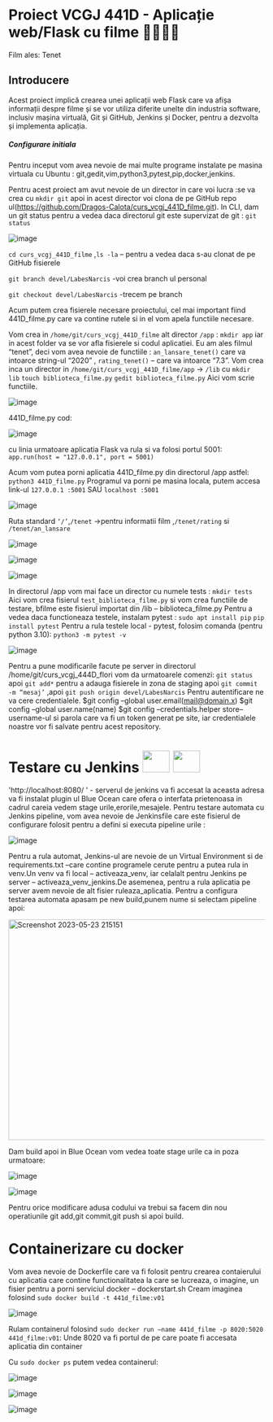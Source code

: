 # Proiect VCGJ 441D - Aplicație web/Flask cu filme 🎥🎥🎥🎥
Film ales: Tenet

## Introducere
Acest proiect implică crearea unei aplicații web Flask care va afișa informații despre filme și se vor utiliza diferite unelte din industria software, inclusiv mașina virtuală, Git și GitHub, Jenkins și Docker, pentru a dezvolta și implementa aplicația.

##### Configurare initiala

Pentru inceput vom avea nevoie de mai multe programe instalate pe masina virtuala cu Ubuntu : git,gedit,vim,python3,pytest,pip,docker,jenkins.

Pentru acest proiect am avut nevoie de un director in care voi lucra :se va crea cu
`mkdir git` apoi in acest director voi clona de pe GitHub repo ul(https://github.com/Dragos-Calota/curs_vcgj_441D_filme.git). 
In CLI, dam un git status pentru a vedea daca directorul git este supervizat de git : `git status`

![image](https://github.com/Dragos-Calota/curs_vcgj_441D_filme/assets/24204707/9101ece7-d87f-47c0-9fdc-4ba56ed0c9a5)

`cd curs_vcgj_441D_filme` ,`ls -la` – pentru a vedea daca s-au clonat de pe GitHub fisierele 

`git branch devel/LabesNarcis` -voi crea branch ul personal 

`git checkout devel/LabesNarcis` -trecem pe branch 

Acum putem crea fisierele necesare proiectului, cel mai important fiind 441D_filme.py care va contine rutele si in el vom apela functiile necesare.

Vom crea in `/home/git/curs_vcgj_441D_filme` alt director `/app` :  `mkdir app` iar in acest folder va se vor afla fisierele si codul aplicatiei.
Eu am ales filmul “tenet”, deci vom avea nevoie de functiile :  `an_lansare_tenet()` care va intoarce string-ul “2020” , `rating_tenet()` – care va intoarce “7.3”.
Vom crea inca un director in `/home/git/curs_vcgj_441D_filme/app` -> `/lib`  cu `mkdir lib`
`touch biblioteca_filme.py` `gedit biblioteca_filme.py` Aici vom scrie functiile.

![image](https://github.com/Dragos-Calota/curs_vcgj_441D_filme/assets/24204707/c3c5c0aa-a536-444c-802f-c74bde7ac79b)

441D_filme.py cod:

![image](https://github.com/Dragos-Calota/curs_vcgj_441D_filme/assets/24204707/9be0a4d5-ac02-4582-851e-dbe8a64c7ba1)




cu linia urmatoare aplicatia Flask va rula si va folosi portul 5001:
`app.run(host = "127.0.0.1", port = 5001)`

Acum vom putea porni aplicatia 441D_filme.py din directorul /app astfel: `python3 441D_filme.py` Programul va porni pe masina locala, putem accesa link-ul `127.0.0.1 :5001` SAU `localhost :5001` 

![image](https://github.com/Dragos-Calota/curs_vcgj_441D_filme/assets/24204707/7c251a0d-161b-450e-8384-fbe535f0c3ad)

Ruta standard `‘/’`,`/tenet` ->pentru informatii film ,`/tenet/rating` si `/tenet/an_lansare`

![image](https://github.com/Dragos-Calota/curs_vcgj_441D_filme/assets/24204707/d8daa572-97ed-48aa-9891-3a92c9d64882)

 ![image](https://github.com/Dragos-Calota/curs_vcgj_441D_filme/assets/24204707/94de3f77-745e-4ad8-8211-6edf255b0ca3)

 ![image](https://github.com/Dragos-Calota/curs_vcgj_441D_filme/assets/24204707/fb13cd43-0326-4a63-9225-5f825e6c4166)

 In directorul /app vom mai face un director cu numele tests :
`mkdir tests` Aici vom crea fisierul `test_biblioteca_filme.py` si vom crea functiile de testare, bfilme este fisierul importat din /lib – biblioteca_filme.py Pentru a vedea daca functioneaza testele, instalam pytest : `sudo apt install pip` `pip install pytest`
Pentru a rula testele local - pytest, folosim comanda (pentru python 3.10): `python3 -m pytest -v`

![image](https://github.com/Dragos-Calota/curs_vcgj_441D_filme/assets/24204707/079fb65b-2f16-40eb-9654-19e9407e8626)

Pentru a pune modificarile facute pe server in directorul /home/git/curs_vcgj_444D_flori vom da urmatoarele comenzi:
`git status` apoi `git add*` pentru a adauga fisierele in zona de staging apoi  `git commit -m “mesaj’` ,apoi 
`git push origin devel/LabesNarcis`
Pentru autentificare ne va cere credentialele.
$git config –global user.email(mail@domain.x) $git config –global user.name(name) $git config –credentials.helper store–username-ul si parola care va fi un token generat pe site, iar credentialele noastre vor fi salvate pentru acest repository.

# Testare cu Jenkins <img src="https://github.com/Dragos-Calota/curs_vcgj_441D_filme/assets/24204707/e02d06e9-e06e-4e47-aabd-b42ae6a7c150"  width="53" height="43"> <img src="https://github.com/Dragos-Calota/curs_vcgj_441D_filme/assets/24204707/e02d06e9-e06e-4e47-aabd-b42ae6a7c150"  width="53" height="43">



'http://localhost:8080/ ' - serverul de jenkins va fi accesat la aceasta adresa
va fi instalat plugin ul Blue Ocean care ofera o interfata prietenoasa in cadrul careia vedem stage urile,erorile,mesajele.
Pentru testare automata cu Jenkins pipeline, vom avea nevoie de Jenkinsfile care este fisierul de configurare folosit pentru a defini si executa pipeline urile : 

![image](https://github.com/Dragos-Calota/curs_vcgj_441D_filme/assets/24204707/65f6d16c-ad47-4222-ae33-4639d3f0bd3c)

Pentru a rula automat, Jenkins-ul are nevoie de un Virtual Environment si de requirements.txt –care contine  programele cerute pentru a putea rula in venv.Un venv va fi local – activeaza_venv, iar celalalt pentru Jenkins pe server – activeaza_venv_jenkins.De asemenea, pentru a rula aplicatia pe server avem nevoie de alt fisier ruleaza_aplicatia.
Pentru a configura testarea automata apasam pe new build,punem nume si selectam pipeline apoi:

 
<img src="https://github.com/Dragos-Calota/curs_vcgj_441D_filme/assets/24204707/2202a6a6-33f1-4f95-97dd-3041800c687e" alt="Screenshot 2023-05-23 215151" width="535" height="434">

Dam build apoi in Blue Ocean vom vedea toate stage urile ca in poza urmatoare:

![image](https://github.com/Dragos-Calota/curs_vcgj_441D_filme/assets/24204707/3bb769ec-29ca-4ad6-a1e6-fe237c2fe73e )

![image](https://github.com/Dragos-Calota/curs_vcgj_441D_filme/assets/24204707/e5a1185b-1762-4bb9-b99a-acb352957909)


Pentru orice modificare adusa codului va trebui sa facem din nou operatiunile git add,git commit,git push si apoi build.

# Containerizare cu docker

Vom avea nevoie de Dockerfile care va fi folosit pentru crearea contaierului cu aplicatia care  contine functionalitatea la care se lucreaza, o imagine, un fisier pentru a porni serviciul docker – dockerstart.sh 
Cream imaginea folosind `sudo docker build -t 441d_filme:v01`


![image](https://github.com/Dragos-Calota/curs_vcgj_441D_filme/assets/24204707/dd8eb449-2936-484e-9005-70abfd832725)

Rulam containerul folosind `sudo docker run –name 441d_filme -p 8020:5020 441d_filme:v01`:
Unde 8020 va fi portul de pe care poate fi accesata aplicatia din container 

Cu `sudo docker ps` putem vedea containerul:

![image](https://github.com/Dragos-Calota/curs_vcgj_441D_filme/assets/24204707/e584de82-8ae6-4c2c-a33c-e19d5405126d)

![image](https://github.com/Dragos-Calota/curs_vcgj_441D_filme/assets/24204707/501afaef-741f-40c6-b33d-71972c52436d)

![image](https://github.com/Dragos-Calota/curs_vcgj_441D_filme/assets/24204707/806ad8a7-a628-4bb2-a689-a8839fa0d32b)



